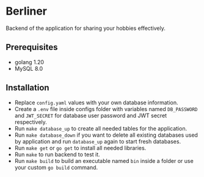 
# Berliner

Backend of the application for sharing your hobbies effectively.

## Prerequisites
- golang 1.20
- MySQL 8.0
## Installation
- Replace `config.yaml` values with your own database information. 
- Create a `.env` file inside configs folder with variables named `DB_PASSWORD` and `JWT_SECRET` for database user password and JWT secret respectively. 
- Run `make database_up` to create all needed tables for the application. 
- Run `make database_down` if you want to delete all existing databases used by application and run `database_up` again to start fresh databases. 
- Run `make get` or `go get` to install all needed libraries. 
- Run `make` to run backend to test it. 
- Run `make build` to build an executable named `bin` inside a folder or use your custom `go build` command.  

